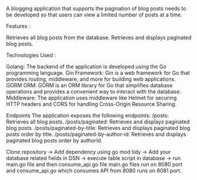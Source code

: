 A blogging application that supports the pagination of blog posts needs to be developed so that users can view a limited number of posts at a time.

Features :

Retrieves all blog posts from the database.
Retrieves and displays paginated blog posts.

Technologies Used :

Golang: The backend of the application is developed using the Go programming language.
Gin Framework: Gin is a web framework for Go that provides routing, middleware, and more for building web applications.
GORM ORM: GORM is an ORM library for Go that simplifies database operations and provides a convenient way to interact with the database.
Middleware: The application uses middleware like Helmet for securing HTTP headers and CORS for handling Cross-Origin Resource Sharing.

Endpoints
The application exposes the following endpoints:
/posts: Retrieves all blog posts.
/posts/paginated: Retrieves and displays paginated blog posts.
/posts/paginated-by-title: Retrieves and displays paginated blog posts order by title.
/posts/paginated-by-author-id: Retrieves and displays paginated blog posts order by authorId.


Clone repository -> Add dependency using go mod tidy -> Add your database related fields in DSN -> execute table script in database -> run main.go file and then consume_api.go file
main.go files run on 8080 port and consume_api.go which consumes API from 8080 runs on 8081 port.
